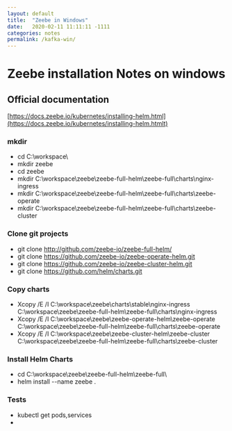 ```yaml
---
layout: default
title:  "Zeebe in Windows"
date:   2020-02-11 11:11:11 -1111
categories: notes
permalink: /kafka-win/
---
```

# Zeebe installation Notes on windows

## Official documentation
[https://docs.zeebe.io/kubernetes/installing-helm.html](https://docs.zeebe.io/kubernetes/installing-helm.htmlt)

### mkdir

- cd C:\workspace\
- mkdir zeebe
- cd zeebe
- mkdir C:\workspace\zeebe\zeebe-full-helm\zeebe-full\charts\nginx-ingress
- mkdir C:\workspace\zeebe\zeebe-full-helm\zeebe-full\charts\zeebe-operate
- mkdir C:\workspace\zeebe\zeebe-full-helm\zeebe-full\charts\zeebe-cluster

### Clone git projects

- git clone http://github.com/zeebe-io/zeebe-full-helm/
- git clone https://github.com/zeebe-io/zeebe-operate-helm.git
- git clone https://github.com/zeebe-io/zeebe-cluster-helm.git
- git clone https://github.com/helm/charts.git

### Copy charts

- Xcopy /E /I C:\workspace\zeebe\charts\stable\nginx-ingress C:\workspace\zeebe\zeebe-full-helm\zeebe-full\charts\nginx-ingress
- Xcopy /E /I C:\workspace\zeebe\zeebe-operate-helm\zeebe-operate C:\workspace\zeebe\zeebe-full-helm\zeebe-full\charts\zeebe-operate
- Xcopy /E /I C:\workspace\zeebe\zeebe-cluster-helm\zeebe-cluster C:\workspace\zeebe\zeebe-full-helm\zeebe-full\charts\zeebe-cluster

### Install Helm Charts

- cd C:\workspace\zeebe\zeebe-full-helm\zeebe-full\
- helm install --name zeebe .

### Tests

- kubectl get pods,services
- 